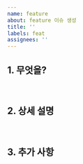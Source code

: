 ```yaml
---
name: feature
about: feature 이슈 생성
title: ''
labels: feat
assignees: ''
---
```


## 1. 무엇을?

<br>

## 2. 상세 설명

<br>

## 3. 추가 사항
